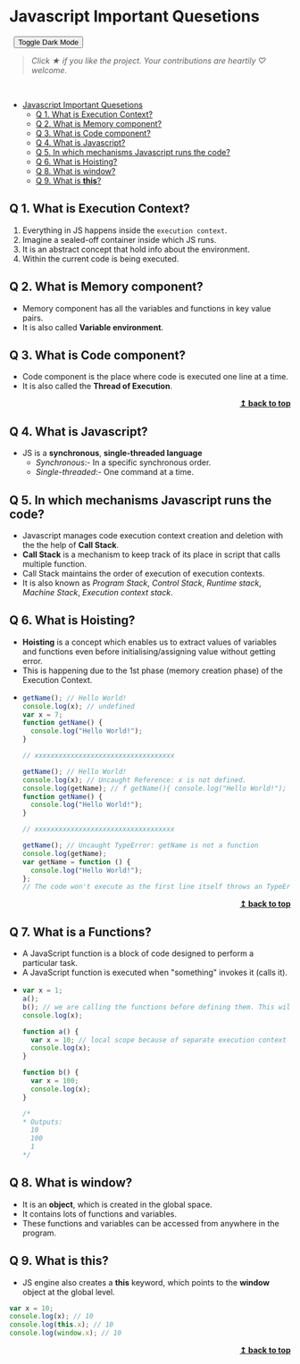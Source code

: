 # Javascript Important Quesetions 

&nbsp; <button onclick="toggleDarkMode()">Toggle Dark Mode</button>

> *Click &#9733; if you like the project. Your contributions are heartily ♡ welcome.*

<br/>

- [Javascript Important Quesetions](#javascript-important-quesetions)
  - [Q 1. What is Execution Context?](#q-1-what-is-execution-context)
  - [Q 2. What is Memory component?](#q-2-what-is-memory-component)
  - [Q 3. What is Code component?](#q-3-what-is-code-component)
  - [Q 4. What is Javascript?](#q-4-what-is-javascript)
  - [Q 5. In which mechanisms Javascript runs the code?](#q-5-in-which-mechanisms-javascript-runs-the-code)
  - [Q 6. What is Hoisting?](#q-6-what-is-hoisting)
  - [Q 8. What is window?](#q-8-what-is-window)
  - [Q 9. What is **this**?](#q-9-what-is-this)


## Q 1. What is Execution Context?

1. Everything in JS happens inside the `execution context`.
2. Imagine a sealed-off container inside which JS runs.
3. It is an abstract concept that hold info about the environment.
4. Within the current code is being executed.

## Q 2. What is Memory component?

- Memory component has all the variables and functions in key value pairs.
- It is also called **Variable environment**.

## Q 3. What is Code component?

- Code component is the place where code is executed one line at a time.
- It is also called the **Thread of Execution**.


<div align="right">
    <b><a href="#javascript-important-quesetions">↥ back to top</a></b>
</div>

## Q 4. What is Javascript?

- JS is a **synchronous**, **single-threaded language**
  - *Synchronous*:- In a specific synchronous order.
  - *Single-threaded*:- One command at a time.
  
## Q 5. In which mechanisms Javascript runs the code?

- Javascript manages code execution context creation and deletion with the the help of **Call Stack**.
- **Call Stack** is a mechanism to keep track of its place in script that calls multiple function.
- Call Stack maintains the order of execution of execution contexts.
- It is also known as *Program Stack*, *Control Stack*, *Runtime stack*, *Machine Stack*, *Execution context stack*.

## Q 6. What is Hoisting?

- **Hoisting** is a concept which enables us to extract values of variables and functions even before initialising/assigning value without getting error.
- This is happening due to the 1st phase (memory creation phase) of the Execution Context.
- ```js
  getName(); // Hello World!
  console.log(x); // undefined
  var x = 7;
  function getName() {
    console.log("Hello World!");
  }

  // xxxxxxxxxxxxxxxxxxxxxxxxxxxxxxxxxxx

  getName(); // Hello World!
  console.log(x); // Uncaught Reference: x is not defined.
  console.log(getName); // f getName(){ console.log("Hello World!"); }
  function getName() {
    console.log("Hello World!");
  }

  // xxxxxxxxxxxxxxxxxxxxxxxxxxxxxxxxxxx

  getName(); // Uncaught TypeError: getName is not a function
  console.log(getName);
  var getName = function () {
    console.log("Hello World!");
  };
  // The code won't execute as the first line itself throws an TypeError.
  ```


<div align="right">
    <b><a href="#javascript-important-quesetions">↥ back to top</a></b>
</div>

## Q 7. What is a Functions?

- A JavaScript function is a block of code designed to perform a particular task.
- A JavaScript function is executed when "something" invokes it (calls it).
- ```js
  var x = 1;
  a();
  b(); // we are calling the functions before defining them. This will work properly, as seen in Hoisting.
  console.log(x);

  function a() {
    var x = 10; // local scope because of separate execution context
    console.log(x);
  }

  function b() {
    var x = 100;
    console.log(x);
  }

  /*
  * Outputs:
    10
    100
    1
  */
  ```

## Q 8. What is window?

- It is an **object**, which is created in the global space.
- It contains lots of functions and variables.
- These functions and variables can be accessed from anywhere in the program.

## Q 9. What is **this**?

- JS engine also creates a **this** keyword, which points to the **window** object at the global level.

```js
var x = 10;
console.log(x); // 10
console.log(this.x); // 10
console.log(window.x); // 10
```

<div align="right">
    <b><a href="#javascript-important-quesetions">↥ back to top</a></b>
</div>
